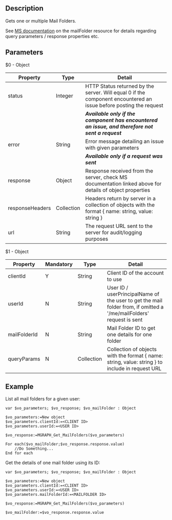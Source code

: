 <!-- Type your summary here -->
## Description

Gets one or multiple Mail Folders.

See [MS documentation](https://learn.microsoft.com/en-us/graph/api/resources/mailfolder?view=graph-rest-1.0) on the mailFolder resource for details regarding query parameters / response properties etc.

## Parameters

$0 - Object

| Property | Type | Detail |
| ----------- | ----------- | ----------- |
| status | Integer | HTTP Status returned by the server. Will equal 0 if the component encountered an issue before posting the request |
| | | ***Available only if the component has encountered an issue, and therefore not sent a request*** |
| error | String | Error message detailing an issue with given parameters |
| | | ***Available only if a request was sent*** |
| response | Object | Response received from the server, check MS documentation linked above for details of object properties |
| responseHeaders | Collection | Headers return by server in a collection of objects with the format { name: string, value: string } |
| url | String | The request URL sent to the server for audit/logging purposes |

$1 - Object

| Property | Mandatory | Type | Detail |
| ----------- | ----------- | ----------- | ----------- |
| clientId | Y | String | Client ID of the account to use |
| userId | N | String | User ID / userPrincipalName of the user to get the mail folder from, if omitted a '/me/mailFolders' request is sent |
| mailFolderId | N | String | Mail Folder ID to get one details for one folder |
| queryParams | N | Collection | Collection of objects with the format { name: string, value: string } to include in request URL |



## Example

List all mail folders for a given user:

```4d
var $vo_parameters; $vo_response; $vo_mailFolder : Object

$vo_parameters:=New object
$vo_parameters.clientId:=<CLIENT ID>
$vo_parameters.userId:=<USER ID>

$vo_response:=MGRAPH_Get_MailFolders($vo_parameters)

For each($vo_mailFolder;$vo_response.response.value)
	//Do Something...
End for each
```

Get the details of one mail folder using its ID:

```4d
var $vo_parameters; $vo_response; $vo_mailFolder : Object

$vo_parameters:=New object
$vo_parameters.clientId:=<CLIENT ID>
$vo_parameters.userId:=<USER ID>
$vo_parameters.mailFolderId:=<MAILFOLDER ID>

$vo_response:=MGRAPH_Get_MailFolders($vo_parameters)

$vo_mailFolder:=$vo_response.response.value
```
